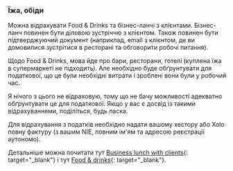 ### Їжа, обіди

Можна відрахувати Food & Drinks та бізнес-ланчі з клієнтами. Бізнес-ланч повинен бути діловою зустріччю з клієнтом.
Також повинен бути підтверджуючий документ (наприклад, email з клієнтом, де ви домовилися зустрітися в ресторані та
обговорити робочі питання).

Щодо Food & Drinks, мова йде про бари, ресторани, готелі (куплена їжа в супермаркеті не підходить). Але необхідно буде
обґрунтувати для податкової, що це були необхідні витрати і зроблені вони були у робочий час.

Я нічого з цього не відраховую, тому що не бачу можливості адекватно обґрунтувати це для податкової. Якщо у вас є досвід
із такими відрахуваннями, поділіться, будь ласка.

Для відрахування з податків необхідно надати вашому хестору або Xolo повну фактуру (з вашим NIE, повним ім'ям та адресою
реєстрації аутономо).

Детальніше можна почитати
тут [Business lunch with clients](https://www.xolo.io/es-en/faq/xolo-spain/category/all-you-can-deduct-as-a-freelancer-in-spain/article/-business-lunch-with-clients){:
target="_blank"} і тут
[Food & drinks](https://www.xolo.io/es-en/faq/xolo-spain/category/all-you-can-deduct-as-a-freelancer-in-spain/article/-food--drinks){:
target="_blank"}.
